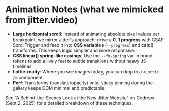 # Animation Notes (what we mimicked from jitter.video)

- **Large horizontal scroll**: Instead of animating absolute pixel values per breakpoint,
  we mirror Jitter's approach: drive a **0..1 progress** with GSAP ScrollTrigger and feed
  it into **CSS variables** (`--progress`) and **calc()** transforms. This keeps logic simpler
  and more responsive.
- **CSS linear() spring-like easings**: Use the `--fm-spring` var in brand tokens to
  add a lively feel to subtle transitions without heavy JS timelines.
- **Lottie-ready**: Where you see images today, you can drop in a `<Lottie />` component.
- **Perf**: Transforms (translate/opacity) only; sticky pinning during the gallery keeps
  DOM minimal and predictable.

See “A Behind-the-Scenes Look at the New Jitter Website” on Codrops (Sept 2, 2025) for
a detailed breakdown of these techniques.
